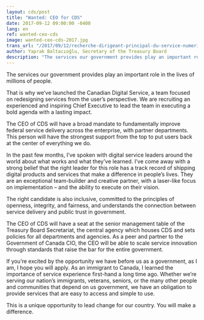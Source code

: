 ```yaml
---
layout: cds/post
title: "Wanted: CEO for CDS"
date: 2017-09-12 09:00:00 -0400
lang: en
ref: wanted-ceo-cds
image: wanted-ceo-cds-2017.jpg
trans_url: "/2017/09/12/recherche-dirigeant-principal-du-service-numerique-canadien"
author: Yaprak Baltacıoğlu, Secretary of the Treasury Board
description: "The services our government provides play an important role in the lives of millions of people. That is why we’ve launched the Canadian Digital Service, a team focused on redesigning services from the user’s perspective. We are recruiting an experienced and inspiring Chief Executive to lead the team in executing a bold agenda with a lasting impact."
---
```

The services our government provides play an important role in the lives of millions of people. 

That is why we’ve launched the Canadian Digital Service, a team focused on redesigning services from the user’s perspective. We are recruiting an experienced and inspiring Chief Executive to lead the team in executing a bold agenda with a lasting impact.

The CEO of CDS will have a broad mandate to fundamentally improve federal service delivery across the enterprise, with partner departments. This person will have the strongest support from the top to put users back at the center of everything we do.

In the past few months, I’ve spoken with digital service leaders around the world about what works and what they’ve learned. I’ve come away with a strong belief that the right leader for this role has a track record of shipping digital products and services that make a difference in people’s lives. They are an exceptional team-builder and creative partner, with a laser-like focus on implementation – and the ability to execute on their vision. 

The right candidate is also inclusive, committed to the principles of openness, integrity, and fairness, and understands the connection between service delivery and public trust in government. 

The CEO of CDS will have a seat at the senior management table of the Treasury Board Secretariat, the central agency which houses CDS and sets policies for all departments and agencies. As a peer and partner to the Government of Canada CIO, the CEO will be able to scale service innovation through standards that raise the bar for the entire government.

If you’re excited by the opportunity we have before us as a government, as I am, I hope you will apply. As an immigrant to Canada, I learned the importance of service experience first-hand a long time ago. Whether we’re serving our nation’s immigrants, veterans, seniors, or the many other people and communities that depend on us government, we have an obligation to provide services that are easy to access and simple to use.

This is a unique opportunity to lead change for our country. You will make a difference.
